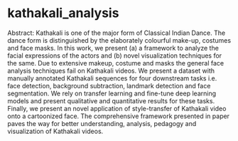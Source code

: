 # kathakali_analysis
Abstract: Kathakali is one of the major form of Classical Indian Dance. The dance form is distinguished by the elaborately colourful make-up, costumes and face masks. In this work, we present (a) a framework to analyze the facial expressions of the actors and (b) novel visualization techniques for the same. Due to extensive makeup, costume and masks the general face analysis techniques fail on Kathakali videos. We present a dataset with manually annotated Kathakali sequences for four downstream tasks i.e. face detection, background subtraction, landmark detection and face segmentation. We rely on transfer learning and fine-tune deep learning models and present qualitative and quantitative results for these tasks. Finally, we present an novel application of style-transfer of Kathakali video onto a cartoonized face. The comprehensive framework presented in paper paves the way for better understanding, analysis, pedagogy and visualization of Kathakali videos.
